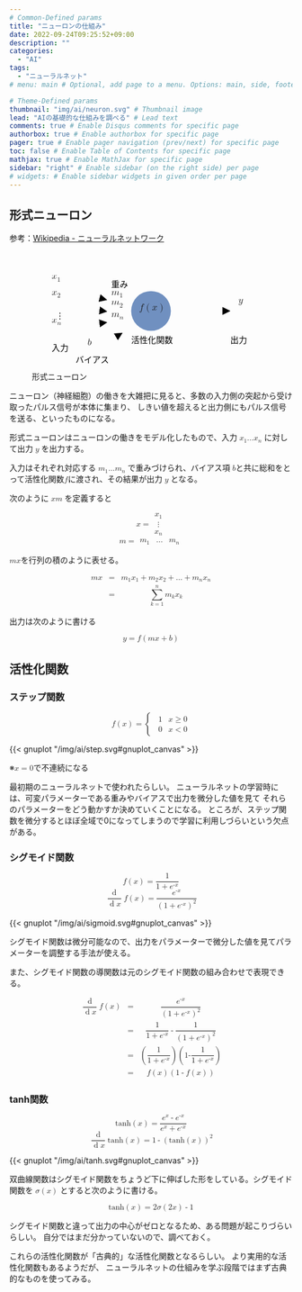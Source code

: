 ```yaml
---
# Common-Defined params
title: "ニューロンの仕組み"
date: 2022-09-24T09:25:52+09:00
description: ""
categories:
  - "AI"
tags:
  - "ニューラルネット"
# menu: main # Optional, add page to a menu. Options: main, side, footer

# Theme-Defined params
thumbnail: "img/ai/neuron.svg" # Thumbnail image
lead: "AIの基礎的な仕組みを調べる" # Lead text
comments: true # Enable Disqus comments for specific page
authorbox: true # Enable authorbox for specific page
pager: true # Enable pager navigation (prev/next) for specific page
toc: false # Enable Table of Contents for specific page
mathjax: true # Enable MathJax for specific page
sidebar: "right" # Enable sidebar (on the right side) per page
# widgets: # Enable sidebar widgets in given order per page
---
```


## 形式ニューロン

参考：[Wikipedia - ニューラルネットワーク](https://ja.wikipedia.org/wiki/ニューラルネットワーク)

<figure>
<svg viewBox="0 0 600 300">
  <circle cx="300" cy="150" r="50" fill="#7090c0" />
  <marker id="arrow" markerUnits="strokeWidth" markerWidth="5" markerHeight="5" viewBox="-10 -10 20 20" orient="auto">
    <polygon points="-10,-10 10,0 -10,10" stroke="none" class="color-mode"/>
  </marker>
  <line x1="100" y1="100" x2="180" y2="120" stroke-width="4" marker-end="url(#arrow)" class="color-mode"/>
  <foreignObject x="50" y="60" width="2em" height="2em" font-size="1.7em">
    <math xmlns="http://www.w3.org/1998/Math/MathML">
      <msub><mi>x</mi><mn>1</mn></msub>
    </math>
  </foreignObject>
  <line x1="100" y1="140" x2="180" y2="150" stroke-width="4" marker-end="url(#arrow)" class="color-mode"/>
  <foreignObject x="50" y="100" width="2em" height="2em" font-size="1.7em">
    <math xmlns="http://www.w3.org/1998/Math/MathML">
      <msub><mi>x</mi><mn>2</mn></msub>
    </math>
  </foreignObject>
  <text x="60" y="170" font-size="1.5em" class="color-mode">&vellip;</text>
  <line x1="100" y1="190" x2="180" y2="180" stroke-width="4" marker-end="url(#arrow)" class="color-mode"/>
  <foreignObject x="50" y="170" width="2em" height="2em" font-size="1.7em">
    <math xmlns="http://www.w3.org/1998/Math/MathML">
      <msub><mi>x</mi><mi>n</mi></msub>
    </math>
  </foreignObject>
  <text x="50" y="250" font-size="1.5em" class="color-mode">入力</text>
  <line x1="400" y1="150" x2="490" y2="150" stroke-width="4" marker-end="url(#arrow)" class="color-mode"/>
  <foreignObject x="520" y="120" width="2em" height="2em" font-size="1.7em">
    <math xmlns="http://www.w3.org/1998/Math/MathML">
      <mi>y</mi>
    </math>
  </foreignObject>
  <text x="500" y="230" font-size="1.5em" class="color-mode">出力</text>
  <foreignObject x="200" y="100" width="2em" height="2em" font-size="1.7em">
    <math xmlns="http://www.w3.org/1998/Math/MathML">
      <msub><mi>m</mi><mn>1</mn></msub>
    </math>
  </foreignObject>
  <foreignObject x="200" y="125" width="2em" height="2em" font-size="1.7em">
    <math xmlns="http://www.w3.org/1998/Math/MathML">
      <msub><mi>m</mi><mn>2</mn></msub>
    </math>
  </foreignObject>
  <foreignObject x="200" y="155" width="2em" height="2em" font-size="1.7em">
    <math xmlns="http://www.w3.org/1998/Math/MathML">
      <msub><mi>m</mi><mi>n</mi></msub>
    </math>
  </foreignObject>
  <line x1="170" y1="240" x2="220" y2="210" stroke-width="4" marker-end="url(#arrow)" class="color-mode"/>
  <foreignObject x="140" y="220" width="2em" height="2em" font-size="1.7em">
    <math xmlns="http://www.w3.org/1998/Math/MathML"><mi>b</mi></math>
  </foreignObject>
  <text x="110" y="280" font-size="1.5em" class="color-mode">バイアス</text>
  <text x="200" y="90" font-size="1.5em" class="color-mode">重み</text>
  <foreignObject x="270" y="130" width="3em" height="2em" font-size="1.7em">
    <math xmlns="http://www.w3.org/1998/Math/MathML">
      <mi>f</mi><mo>&af;</mo><mo>(</mo><mi>x</mi><mo>)</mo>
    </math>
  </foreignObject>
  <text x="250" y="230" font-size="1.5em" class="color-mode">活性化関数</text>
</svg>
<figcaption>形式ニューロン</figcaption>
</figure>

ニューロン（神経細胞）の働きを大雑把に見ると、多数の入力側の突起から受け取ったパルス信号が本体に集まり、
しきい値を超えると出力側にもパルス信号を送る、といったものになる。

形式ニューロンはニューロンの働きをモデル化したもので、入力
<math><mfenced open="" close=""><msub><mi>x</mi><mn>1</mn></msub><mi>&hellip;</mi><msub><mi>x</mi><mi>n</mi></msub></mfenced></math>
に対して出力
<math><mi>y</mi></math>
を出力する。

入力はそれぞれ対応する
<math><mfenced open="" close=""><msub><mi>m</mi><mn>1</mn></msub><mi>&hellip;</mi><msub><mi>m</mi><mi>n</mi></msub></mfenced></math>
で重みづけられ、バイアス項
<math><mi>b</mi></math>と共に総和をとって活性化関数<math><mi>f</mi></math>に渡され、その結果が出力
<math><mi>y</mi></math>
となる。

次のように
<math><mfenced open="" close=""><mi mathvariant="bold-script">x</mi><mi mathvariant="bold-script">m</mi></math>
を定義すると

<math display="block"><mi mathvariant="bold-script">x</mi><mo>=</mo>
<mfenced><mtable>
	<mtr><mtd><msub><mi>x</mi><mn>1</mn></msub></mtd></mtr>
	<mtr><mtd><mi>&vellip;</mi></mtd></mtr>
	<mtr><mtd><msub><mi>x</mi><mi>n</mi></msub></mtd></mtr></mtable></mfenced></math>
<math display="block"><mi mathvariant="bold-script">m</mi><mo>=</mo>
<mfenced><mtable>
	<mtr>
		<mtd><msub><mi>m</mi><mn>1</mn></msub></mtd>
		<mtd><mi>&hellip;</mi></mtd>
    <mtd><msub><mi>m</mi><mi>n</mi></msub></mtd></mtr></mtable></mfenced></math>

<math><mi mathvariant="bold-script">m</mi><mo>&it;</mo><mi mathvariant="bold-script">x</mi></math>を行列の積のように表せる。

<math display="block">
<mtable columnalign="right center left" displaystyle="true">
	<mtr>
		<mtd><mi mathvariant="bold-script">m</mi><mo>&it;</mo><mi mathvariant="bold-script">x</mi></mtd>
		<mtd><mo>=</mo></mtd>
		<mtd>
			<msub><mi>m</mi><mn>1</mn></msub><mo>&it;</mo><msub><mi>x</mi><mn>1</mn></msub><mo>+</mo>
      <msub><mi>m</mi><mn>2</mn></msub><mo>&it;</mo><msub><mi>x</mi><mn>2</mn></msub><mo>+</mo>
			<mi>&hellip;</mi><mo>+</mo>
			<msub><mi>m</mi><mi>n</mi></msub><mo>&it;</mo><msub><mi>x</mi><mi>n</mi></msub></mtd></mtr>
	<mtr>
		<mtd></mtd>
		<mtd><mo>=</mo></mtd>
		<mtd>
			<munderover>
				<mo>&sum;</mo>
				<mrow><mi>k</mi><mo>=</mo><mn>1</mn></mrow>
				<mi>n</mi></munderover>
      <msub><mi>m</mi><mi>k</mi></msub><mo>&it;</mo><msub><mi>x</mi><mi>k</mi></msub></mtd></mtr></mtable></math>

出力は次のように書ける

<math display="block">
  <mi>y</mi><mo>=</mo>
  <mi>f</mi><mo>&af;</mo><mo>(</mo>
  <mi mathvariant="bold-script">m</mi><mo>&it;</mo><mi mathvariant="bold-script">x</mi>
  <mo>+</mo><mi>b</mi><mo>)</mo></math>

## 活性化関数

### ステップ関数

<math display="block"><mrow><mi>f</mi><mo>&af;</mo><mo>(</mo><mi>x</mi><mo>)</mo></mrow><mo>=</mo>
  <mrow><mo rspace="0.5em">{</mo>
    <mtable>
      <mtr><mtd><mn>1</mn></mtd><mtd><mi>x</mi><mo>&ge;</mo><mn>0</mn></mtd></mtr>
      <mtr><mtd><mn>0</mn></mtd><mtd><mi>x</mi><mo>&lt;</mo><mn>0</mn></mtd></mtr></mtable></mrow></math>

{{< gnuplot "/img/ai/step.svg#gnuplot_canvas" >}}

※<math><mi>x</mi><mo>=</mo><mn>0</mn></math>で不連続になる

最初期のニューラルネットで使われたらしい。
ニューラルネットの学習時には、可変パラメーターである重みやバイアスで出力を微分した値を見て
それらのパラメーターをどう動かすか決めていくことになる。
ところが、ステップ関数を微分するとほぼ全域で0になってしまうので学習に利用しづらいという欠点がある。

### シグモイド関数

<math display="block">
  <mrow><mi>f</mi><mo>&af;</mo><mo>(</mo><mi>x</mi><mo>)</mo></mrow>
  <mo>=</mo>
  <mfrac>
    <mn>1</mn>
    <mrow><mn>1</mn><mo>+</mo>
      <msup>
        <mi>e</mi>
        <mrow><mo>-</mo><mi>x</mi></mrow></msup></mrow></mfrac></math>

<math display="block">
  <mrow>
    <mfrac>
      <mo>d</mo>
      <mrow><mo>d</mo><mi>x</mi></mrow></mfrac>
    <mrow><mi>f</mi><mo>&af;</mo><mo>(</mo><mi>x</mi><mo>)</mo></mrow></mrow>
  <mo>=</mo>
  <mfrac>
    <msup>
        <mi>e</mi>
        <mrow><mo>-</mo><mi>x</mi></mrow></msup>
    <msup>
      <mrow><mo>(</mo><mn>1</mn><mo>+</mo>
        <msup>
          <mi>e</mi>
          <mrow><mo>-</mo><mi>x</mi></mrow></msup><mo>)</mo></mrow></mrow>
      <mn>2</mn></msup></mfrac></math>

{{< gnuplot "/img/ai/sigmoid.svg#gnuplot_canvas" >}}

シグモイド関数は微分可能なので、出力をパラメーターで微分した値を見てパラメーターを調整する手法が使える。

また、シグモイド関数の導関数は元のシグモイド関数の組み合わせで表現できる。

<math display="block">
  <mtable displaystyle="true">
    <mtr>
      <mtd><mrow>
        <mfrac>
          <mo>d</mo>
          <mrow><mo>d</mo><mi>x</mi></mrow></mfrac>
        <mrow><mi>f</mi><mo>&af;</mo><mo>(</mo><mi>x</mi><mo>)</mo></mrow></mrow></mtd>
      <mtd><mo>=</mo></mtd>
      <mtd>
        <mfrac>
          <msup>
            <mi>e</mi>
            <mrow><mo>-</mo><mi>x</mi></mrow></msup>
          <msup>
            <mrow><mo>(</mo><mn>1</mn><mo>+</mo>
              <msup>
                <mi>e</mi>
                <mrow><mo>-</mo><mi>x</mi></mrow></msup><mo>)</mo></mrow></mrow>
            <mn>2</mn></msup></mfrac></mtd></mtr>
    <mtr>
      <mtd></mtd>
      <mtd><mo>=</mo></mtd>
      <mtd>
        <mfrac>
          <mn>1</mn>
          <mrow><mn>1</mn><mo>+</mo>
            <msup>
              <mi>e</mi>
              <mrow><mo>-</mo><mi>x</mi></mrow></msup></mrow></mfrac>
        <mo>-</mo>
        <mfrac>
          <mn>1</mn>
          <msup>
            <mrow>
              <mo>(</mo><mn>1</mn><mo>+</mo>
              <msup>
                <mi>e</mi>
                <mrow><mo>-</mo><mi>x</mi></mrow></msup>
              <mo>)</mo></mrow>
            <mn>2</mn></msup></mfrac></mtd></mtr>
    <mtr>
      <mtd></mtd>
      <mtd><mo>=</mo></mtd>
      <mtd>
        <mo>(</mo>
        <mrow>
          <mfrac>
            <mn>1</mn>
            <mrow><mn>1</mn><mo>+</mo>
              <msup>
                <mi>e</mi>
                <mrow><mo>-</mo><mi>x</mi></mrow></msup></mrow></mfrac></mrow>
        <mo>)</mo>
        <mo>&it;</mo>
        <mo>(</mo>
        <mn>1</mn>
        <mn>-</mn>
        <mfrac>
          <mn>1</mn>
          <mrow><mn>1</mn><mo>+</mo>
            <msup>
              <mi>e</mi>
              <mrow><mo>-</mo><mi>x</mi></mrow></msup></mrow></mfrac>
        <mo>)</mo></mtd></mtr>
    <mtr>
      <mtd></mtd>
      <mtd><mo>=</mo></mtd>
      <mtd>
        <mi>f</mi><mo>&af;</mo><mo>(</mo><mi>x</mi><mo>)</mo>
        <mo>&it;</mo>
        <mo>(</mo>
        <mrow>
          <mn>1</mn>
          <mo>-</mo>
          <mi>f</mi><mo>&af;</mo><mo>(</mo><mi>x</mi><mo>)</mo></mrow>
        <mo>)</mo></mtd></mtr></mtable></math>

### tanh関数

<math display="block">
  <mrow>
    <mi>tanh</mi>
    <mo>&af;</mo>
    <mo>(</mo>
    <mi>x</mi>
    <mo>)</mo></mrow>
  <mo>=</mo>
  <mfrac>
    <mrow>
      <msup>
        <mi>e</mi>
        <mi>x</mi></msup>
      <mo>-</mo>
      <msup>
        <mi>e</mi>
        <mrow><mo>-</mo><mi>x</mi></mrow></msup></mrow>
    <mrow>
      <msup>
        <mi>e</mi>
        <mi>x</mi></msup>
      <mo>+</mo>
      <msup>
        <mi>e</mi>
        <mrow><mo>-</mo><mi>x</mi></mrow></msup></mrow></mfrac></math>

<math display="block">
  <mfrac>
    <mo>d</mo>
    <mrow><mo>d</mo><mi>x</mi></mrow></mfrac>
  <mrow>
    <mi>tanh</mi>
    <mo>&af;</mo>
    <mo>(</mo>
    <mi>x</mi>
    <mo>)</mo></mrow>
  <mo>=</mo>
  <mn>1</mn>
  <mo>-</mo>
  <msup>
    <mrow>
      <mo>(</mo>
      <mi>tanh</mi>
      <mo>&af;</mo>
      <mo>(</mo>
      <mi>x</mi>
      <mo>)</mo>
      <mo>)</mo></mrow>
    <mn>2</mm></msup></math>

{{< gnuplot "/img/ai/tanh.svg#gnuplot_canvas" >}}

双曲線関数はシグモイド関数をちょうど下に伸ばした形をしている。シグモイド関数を
<math><mi>&sigma;</mi><mo>&af;</mo><mo>(</mo><mi>x</mi><mo>)</mo></math>
とすると次のように書ける。

<math display="block">
  <mrow>
    <mi>tanh</mi>
    <mo>&af;</mo>
    <mo>(</mo>
    <mi>x</mi>
    <mo>)</mo></mrow>
  <mo>=</mo>
  <mn>2</mn>
  <mo>&it;</mo>
  <mi>&sigma;</mi>
  <mo>&af;</mo>
  <mo>(</mo>
  <mn>2</mn>
  <mo>&it;</mo>
  <mi>x</mi>
  <mo>)</mo>
  <mo>-</mo>
  <mn>1</mn>
</math>

シグモイド関数と違って出力の中心がゼロとなるため、ある問題が起こりづらいらしい。
自分ではまだ分かっていないので、調べておく。

これらの活性化関数が「古典的」な活性化関数となるらしい。
より実用的な活性化関数もあるようだが、
ニューラルネットの仕組みを学ぶ段階ではまず古典的なものを使ってみる。